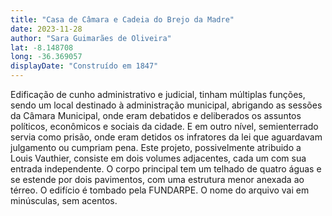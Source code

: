 ```yaml
---
title: "Casa de Câmara e Cadeia do Brejo da Madre"
date: 2023-11-28
author: "Sara Guimarães de Oliveira"
lat: -8.148708 
long: -36.369057
displayDate: "Construído em 1847"
---
```


Edificação de cunho administrativo e judicial, tinham múltiplas funções, sendo um local destinado à administração municipal, abrigando as sessões da Câmara Municipal, onde eram debatidos e deliberados os assuntos políticos, econômicos e sociais da cidade. E em outro nível, semienterrado servia como prisão, onde eram detidos os infratores da lei que aguardavam julgamento ou cumpriam pena. Este projeto, possivelmente atribuido a Louis Vauthier, consiste em dois volumes adjacentes, cada um com sua entrada independente. O corpo principal tem um telhado de quatro águas e se estende por dois pavimentos, com uma estrutura menor anexada ao térreo. O edifício é tombado pela FUNDARPE.
O nome do arquivo vai em minúsculas, sem acentos.
